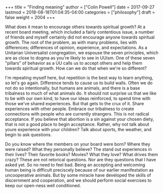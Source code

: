 +++
title = "Finding meaning"
author = ["Colin Powell"]
date = 2017-09-27
lastmod = 2018-08-18T01:04:35-04:00
categories = ["philosophy"]
draft = false
weight = 2004
+++

What does it mean to encourage others towards spiritual growth? At a recent
board meeting, which included a fairly contentious issue, a number of friends
and myself certainly did not encourage anyone towards spiritual growth. The root
of the problem, as with many problems, lies with differences; differences of
opinion, experience, and expectations. As a Unitarian Universalist congregation,
we espouse the seven principles, which are as close to dogma as you're likely to
see in UUism. One of these seven "pillars" of behavior as a UU calls us to
accept others and help them towards spiritual growth. How can we do that when
we're so different?

I'm repeating myself here, but repetition is the best way to learn anything, so
let's go again. Difference tends to cause us to build walls. Often we do not do
so intentionally, but humans are animals, and there is a base tribalness to much
of what animals do. It should not surprise us that we like to be with our own
kind, to have our ideas reinforced, to spend time with those we've shared
experiences. But that gets to the crux of it. Share experiences with other
people. Embrace our tribalness to create connections with people who are
currently strangers. This is not radical acceptance. If you believe that
abortion is a sin against your chosen diety, that is not a good place to begin
acceptance. Rather, why not talk about youre experience with your children? Talk
about sports, the weather, and begin to ask questions.

Do you know where the members on your board were born? Where they were raised?
What they personally believe? The stand out experiences in their lives? Their
favorite books? Movies? What they love? What drives them crazy? These are not
retorical questions. Nor are they questions that I have asked yet. So no need to
feel bad. Being an accepting and welcoming human being is difficult preciscely
because of our earlier manifestation as uncooperative animals. But by some
miracle have developed the skills of discernment and cooperation, and we should
perform social exercises to keep our open-ness well conditioned.
